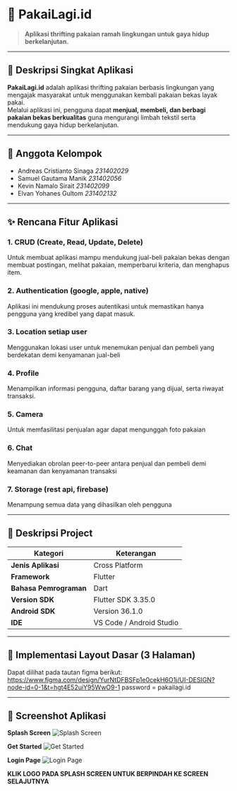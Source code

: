 # 🌿 PakaiLagi.id

> **Aplikasi thrifting pakaian ramah lingkungan untuk gaya hidup berkelanjutan.**

---

## 📖 Deskripsi Singkat Aplikasi
**PakaiLagi.id** adalah aplikasi thrifting pakaian berbasis lingkungan yang mengajak masyarakat untuk menggunakan kembali pakaian bekas layak pakai.  
Melalui aplikasi ini, pengguna dapat **menjual, membeli, dan berbagi pakaian bekas berkualitas** guna mengurangi limbah tekstil serta mendukung gaya hidup berkelanjutan.

---

## 👥 Anggota Kelompok
 - Andreas Cristianto Sinaga    *231402029*
 - Samuel Gautama Manik         *231402056*
 - Kevin Namalo Sirait          *231402099*
 - Elvan Yohanes Gultom         *231402132*

---

## ✨ Rencana Fitur Aplikasi

### 1. CRUD (Create, Read, Update, Delete)
Untuk membuat aplikasi mampu mendukung jual-beli pakaian bekas dengan membuat postingan, melihat pakaian, memperbarui kriteria, dan menghapus item.

### 2. Authentication (google, apple, native)
Aplikasi ini mendukung proses autentikasi untuk memastikan hanya pengguna yang kredibel yang dapat masuk.

### 3. Location setiap user
Menggunakan lokasi user untuk menemukan penjual dan pembeli yang berdekatan demi kenyamanan jual-beli

### 4. Profile
Menampilkan informasi pengguna, daftar barang yang dijual, serta riwayat transaksi.

### 5. Camera
Untuk memfasilitasi penjualan agar dapat mengunggah foto pakaian

### 6. Chat
Menyediakan obrolan peer-to-peer antara penjual dan pembeli demi keamanan dan kenyamanan transaksi

### 7. Storage (rest api, firebase)
Menampung semua data yang dihasilkan oleh pengguna

---

## 🧩 Deskripsi Project
|         Kategori       |        Keterangan        |
|------------------------|--------------------------|
|   **Jenis Aplikasi**   |      Cross Platform      |
|      **Framework**     |          Flutter         |
| **Bahasa Pemrograman** |           Dart           |
|     **Version SDK**    |    Flutter SDK 3.35.0    |
|     **Android SDK**    |      Version 36.1.0      | 
|         **IDE**        | VS Code / Android Studio | 

---

## 🧱 Implementasi Layout Dasar (3 Halaman)
Dapat dilihat pada tautan figma berikut: https://www.figma.com/design/YurNtDFBSFp1e0cekH6O1j/UI-DESIGN?node-id=0-1&t=hgt4E52uiY95WwO9-1
password = pakailagi.id

---

## 📸 Screenshot Aplikasi

**Splash Screen**
![Splash Screen](assets/screenshots/splash.png)

**Get Started**
![Get Started](assets/screenshots/getstarted.png)

**Login Page**
![Login Page](assets/screenshots/login.png)

**KLIK LOGO PADA SPLASH SCREEN UNTUK BERPINDAH KE SCREEN SELAJUTNYA**
